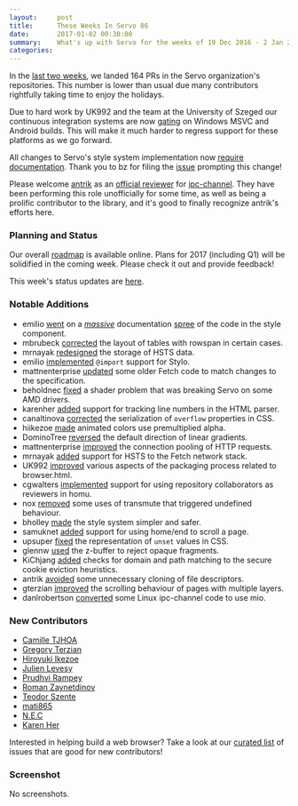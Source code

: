 ```yaml
---
layout:     post
title:      These Weeks In Servo 86
date:       2017-01-02 00:30:00
summary:    What's up with Servo for the weeks of 19 Dec 2016 - 2 Jan 2017
categories:
---
```


In the [last two weeks](https://github.com/pulls?utf8=%E2%9C%93&q=is%3Apr+is%3Amerged+closed%3A2016-12-19..2017-01-02+user%3Aservo+),
we landed 164 PRs in the Servo organization's repositories. This number is lower than usual due many contributors rightfully
taking time to enjoy the holidays.

Due to hard work by UK992 and the team at the University of Szeged our continuous integration systems are now
[gating](https://groups.google.com/forum/#!topic/mozilla.dev.servo/1P5-iuECa88) on Windows MSVC and Android builds. This will make it much harder to regress support for these platforms
as we go forward.

All changes to Servo's style system implementation now [require documentation](https://groups.google.com/forum/#!topic/mozilla.dev.servo/upEvlBx7w1g).
Thank you to bz for filing the [issue](https://github.com/servo/servo/issues/14765) prompting this change!

Please welcome [antrik](https://github.com/antrik/) as an [official reviewer](https://github.com/servo/saltfs/pull/568) for
[ipc-channel](https://github.com/servo/ipc-channel/). They have been performing this role unofficially for some time,
as well as being a prolific contributor to the library, and it's good to finally recognize antrik's efforts here.

### Planning and Status

Our overall [roadmap](https://github.com/servo/servo/wiki/Roadmap) is available online. Plans for 2017 (including Q1) will be
solidified in the coming week. Please check it out and provide feedback!

This week's status updates are [here](https://www.standu.ps/project/servo/).

### Notable Additions

- emilio [went](https://github.com/servo/servo/pull/14819) on a [_massive_](https://github.com/servo/servo/pull/14801) documentation [spree](https://github.com/servo/servo/pull/14802) of the code in the style component.
- mbrubeck [corrected](https://github.com/servo/servo/pull/14798) the layout of tables with rowspan in certain cases.
- mrnayak [redesigned](https://github.com/servo/servo/pull/14794) the storage of HSTS data.
- emilio [implemented](https://github.com/servo/servo/pull/14793) `@import` support for Stylo.
- mattnenterprise [updated](https://github.com/servo/servo/pull/14784) some older Fetch code to match changes to the specification.
- beholdnec [fixed](https://github.com/servo/webrender/pull/671) a shader problem that was breaking Servo on some AMD drivers.
- karenher [added](https://github.com/servo/html5ever/pull/243) support for tracking line numbers in the HTML parser.
- canaltinova [corrected](https://github.com/servo/servo/pull/14757) the serialization of `overflow` properties in CSS.
- hiikezoe [made](https://github.com/servo/servo/pull/14747) animated colors use premultiplied alpha.
- DominoTree [reversed](https://github.com/servo/servo/pull/14746) the default direction of linear gradients.
- mattnenterprise [improved](https://github.com/servo/servo/pull/14741) the connection pooling of HTTP requests.
- mrnayak [added](https://github.com/servo/servo/pull/14716) support for HSTS to the Fetch network stack.
- UK992 [improved](https://github.com/servo/servo/pull/14737) various aspects of the packaging process related to browser.html.
- cgwalters [implemented](https://github.com/servo/homu/pull/77) support for using repository collaborators as reviewers in homu.
- nox [removed](https://github.com/servo/rust-azure/pull/251) some uses of transmute that triggered undefined behaviour.
- bholley [made](https://github.com/servo/servo/pull/14662) the style system simpler and safer.
- samuknet [added](https://github.com/servo/webrender/pull/656) support for using home/end to scroll a page.
- upsuper [fixed](https://github.com/servo/servo/pull/14640) the representation of `unset` values in CSS.
- glennw [used](https://github.com/servo/webrender/pull/648) the z-buffer to reject opaque fragments.
- KiChjang [added](https://github.com/servo/servo/pull/14491) checks for domain and path matching to the secure cookie eviction heuristics.
- antrik [avoided](https://github.com/servo/ipc-channel/pull/127) some unnecessary cloning of file descriptors.
- gterzian [improved](https://github.com/servo/webrender/pull/600) the scrolling behaviour of pages with multiple layers.
- danlrobertson [converted](https://github.com/servo/ipc-channel/pull/94) some Linux ipc-channel code to use mio.

### New Contributors

- [Camille TJHOA](https://github.com/ctjhoa)
- [Gregory Terzian](https://github.com/gterzian)
- [Hiroyuki Ikezoe](https://github.com/hiikezoe)
- [Julien Levesy](https://github.com/jlevesy)
- [Prudhvi Rampey](https://github.com/prampey)
- [Roman Zaynetdinov](https://github.com/zaynetro)
- [Teodor Szente](https://github.com/teosz)
- [mati865](https://github.com/mati865)
- [N.E.C](https://github.com/beholdnec)
- [Karen Her](https://github.com/karenher)

Interested in helping build a web browser? Take a look at our [curated list](https://starters.servo.org/) of issues that are good for new contributors!

### Screenshot

No screenshots.
